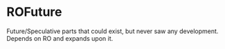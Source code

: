# ROFuture
Future/Speculative parts that could exist, but never saw any development. Depends on RO and expands upon it.
